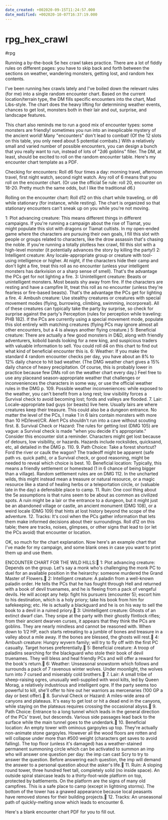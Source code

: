 ```yaml
---
date_created: +002020-09-15T11:24:57.000
date_modified: +002020-10-07T16:37:19.000
---
```


# rpg_hex_crawl

 #rpg

Running a by-the-book 5e hex crawl takes practice. There are a lot of fiddly rules on different pages: you have to skip back and forth between the sections on weather, wandering monsters, getting lost, and random hex contents.

I've been running hex crawls lately and I've boiled down the relevant rules (for me) into a single random encounter chart. Based on the current location/terrain type, the DM fills specific encounters into the chart, Mad Libs-style. The chart does the heavy lifting for determining weather events, chances to get lost, monsters both in their lair and out, surprise, and landscape features.

This chart also reminds me to run a good mix of encounter types: some monsters are friendly! sometimes you run into an inexplicable mystery of the ancient world! Many "encounters" don't lead to combat! (Of the 12 slots on this table, you only need about 5 potential combats.) With a relatively small and varied number of possible encounters, you can design a bunch that you really want to run, instead of lots of "2d6 goblins" filler. The DM, at least, should be excited to roll on the random encounter table. Here's my encounter chart template as a PDF.

Checking for encounters: Roll d6 four times a day: morning travel, afternoon travel, first night watch, second night watch. Any roll of 6 means that you roll on the encounter chart. (Or use the official 5e rule: roll 20, encounter on 18-20. Pretty much the same odds, but I like the traditional d6.)

Rolling on the encounter chart: Roll d12 on this chart while traveling, or d6 while stationary (for instance, while resting). The chart is organized so that stationary encounters can't sneak up on you while you're not moving.

1: Plot advancing creature: This means different things in different campaigns. If you're running a campaign about the rise of Tiamat, you might populate this slot with dragons or Tiamat cultists. In my open-ended game where the characters are pursuing their own goals, I fill this slot with people or groups related to characters, like the drow assassin that's chasing the noble. If you're running a totally plotless hex crawl, fill this slot with a high-level monster (it potentially advances the story by killing the party!)
2: Intelligent creature: Any locale-appropriate group or creature with tool-using intelligence or higher. At night, if the characters hide their camp and don't light a fire, treat this roll as no encounter (unless your intelligent monsters has darkvision or a sharp sense of smell). That's the advantage the PCs get for not lighting a fire.
3: Unintelligent creature: Beasts or unintelligent monsters. Most beasts shy away from fire. If the characters are resting and have a campfire lit, treat this roll as no encounter (unless they're fearless or fire-based beasts). That's the advantage the PCs get for lighting a fire.
4: Ambush creature: Use stealthy creatures or creatures with special movement modes (flying, burrowing, climbing, swimming, incorporeal). All of these creatures can typically take the party by surprise, so check for surprise against the party's Perception (rules for perception while traveling: PHB 182). If the PCs are currently using a special movement mode, populate this slot entirely with matching creatures (flying PCs may ignore almost all other encounters, but a 4 is always another flying creature.)
5: Beneficial creature: There are actually a few good monsters in D&D, along with friendly adventurers, kobold bands looking for a new king, and suspicious traders with valuable information to sell. You could roll d4 on this chart to find out what kind of beneficial encounter this is.
6: Weather: If you make the standard 4 random encounter checks per day, you have about an 8% to 12% daily chance to hit bad weather. (The DMG weather chart gives a 15% daily chance of heavy precipitation. Of course, this is probably lower in practice because few DMs roll on the weather chart every day.) Feel free to use any placeand season-appropriate weather that challenges or inconveniences the characters in some way, or use the official weather rules in the DMG p. 109. Possible weather inconveniences: while exposed to the weather, you can't benefit from a long rest; low visibility forces a Survival check to avoid becoming lost; fords and valleys are flooded.
7. Lair: Locale-appropriate bad guys (or beasts) live here. Usually lairs are where creatures keep their treasure. This could also be a dungeon entrance. No matter the level of the PCs, I make 1 in 6 lairs contain monsters with more than 10 HD/level/CR. Alert PCs shouldn't run into a cave without scouting first.
8. Survival Check or Hazard: The rules for getting lost (DMG 105) are vague: a Survival check is made "when you decide it's appropriate." Consider this encounter slot a reminder. Characters might get lost because of detours, low visibility, or hazards. Hazards include rockslides, quicksand, etc, all detailed in the DMG p. 110.
9. Path Choice: Take a forest shortcut? Ford the river or caulk the wagon? The tradeoff might be apparent (safe path vs. quick path), or a Survival check, or good reasoning, might be needed to reveal which choice is best.
10. Beneficial location: Typically, this means a friendly settlement or homestead (1 in 6 chance of being bigger than a village). Random settlement rules are on DMG 112. In the uncharted wilds, this might instead mean a treasure or natural resource, or a magic resource like a stand of healing herbs or a teleportation circle, or (valuable late in the day) a defensible place to camp.
11. Ruin: One cool thing about the 5e assumptions is that ruins seem to be about as common as civilized spots. A ruin might be a lair or the entrance to a dungeon, but it might just be an abandoned village or castle, an ancient monument (DMG 108), or a weird locale (DMG 109) that hints at lost history beyond the scope of the adventure.
12. Tracks: It's cool when the PCs gather information that lets them make informed decisions about their surroundings. Roll d12 on this table; there are tracks, noises, glimpses, or other signs that lead to (or let the PCs avoid) that encounter or location.

OK, so much for the chart explanation. Now here's an example chart that I've made for my campaign, and some blank ones in case you want to print them up and use them.

ENCOUNTER CHART FOR THE WILD HILLS: 1: Plot advancing creature: Depends on the group. Let's say a monk who's challenging the monk PC to duel for an available position in the heirarchy: someone murdered the Grand Master of Flowers. 2: Intelligent creature: A paladin from a well-known paladin order. He tells the PCs that he has fought through Hell and returned with a book of devil truenames, and he is fleeing from a pack of vengeful devils. He will accept any help: fight his pursuers (encounter 5); escort him to his destination, which is a holy priory; take his book from him for safekeeping; etc. He is actually a blackguard and he is on his way to sell the book to a devil in a ruined priory. 3: Unintelligent creature: Ghosts of an extinct dwarf clan. They snipe at the party with their ghostly flintlock rifles; from their ancient dwarven curses, it appears that they think the PCs are goblins. They are nearly mindless and cannot be reasoned with. When down to 1/2 HP, each starts retreating to a jumble of bones and treasure in a valley about a mile away. If the bones are blessed, the ghosts will rest. 4: Ambush creature: Hungry wyvern family; will try to fly off with the first PC casualty. Target horses preferentially. 5: Beneficial creature: A troop of paladins searching for the blackguard who stole their book of devil truenames. They will bless and heal friendly PCs and will offer a reward for the book's return. 6: Weather: Unseasonal snowstorm which follows and surrounds a pack of 7 ravenous winter wolves. Under moonlight, the wolves turn into 7 cursed and miserably cold brothers. 7. Lair: A small tribe of sheep-raising ogres, unusually well-supplied with wool kilts, led by Queen Morag, a relatively industrious and intelligent ogre. If the party seems too powerful to kill, she'll offer to hire out her warriors as mercenaries (100 GP a day or best offer). 8. Survival Check or Hazard: A miles-wide area of canyons and plateaus. It's easy to get lost or hit a dead end in the canyons, while staying on the plateaus requires crossing the occasional abyss. 9. Path Choice: Entrance to a long tunnel which leads in the general direction of the PCs' travel, but descends. Various side passages lead back to the surface while the main tunnel goes to the underdark. 10. Beneficial location: An empty tower with ominous gargoyles up top. They're actually non-animate stone gargoyles. However all the wood floors are rotten and will collapse under more than #500 weight (characters get saves to avoid falling). The top floor (unless it's damaged) has a weather-stained permanent summoning circle which can be activated to summon an imp who will answer one question per day: the imp can cast Scry to try to answer the question. Before answering each question, the imp will demand the answer to a personal question about the asker's life. 11. Ruin: A sloping round tower, three hundred feet tall, completely solid (no inside space). An outside spiral staircase leads to a thirty-foot-wide platform on top, protected by battlements. On the platform are the signs of many old campfires. This is a safe place to camp (except in lightning storms). The bottom of the tower has a gnawed appearance because local peasants have removed stones for their building projects. 12. Tracks: An unseasonal path of quickly-melting snow which leads to encounter 6.

Here's a blank encounter chart PDF for you to fill out.
